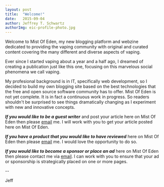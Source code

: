 ```yaml
---
layout: post
title:  "Welcome!"
date:   2015-09-04
author: Jeffrey T. Schwartz
authorImg: eic-profile-photo.jpg
---
```

Welcome to Mist Of Eden, my new blogging platform and webzine dedicated to
providing the vaping community with original and curated content covering the
many different and diverse aspects of vaping.

Ever since I started vaping about a year and a half ago, I dreamed of
creating a publication just like this one, focusing on this marvelous social
phenomena we call vaping.

My profesional background is in IT, specifically web development, so I decided
to build my own blogging site based on the best technologies that the free and
open source software community has to offer. Mist Of Eden is not yet complete.
It is in fact a continuous work in progress. So readers shouldn't be surprised
to see things dramatically changing as I experiment with new and innovative
concepts.

**_If you would like to be a guest writer_** and post your article here on Mist Of Eden then please <a
href="mailto:mistofeden.blog@gmailcom">email</a> me. I will work with you to get your article posted here on Mist Of Eden.

**_If you have a product that you would like to have reviewed_** here on Mist Of Eden then please <a href="mailto:mistofeden.blog@gmailcom">email</a> me. I would love the opportunity to do so.

**_If you would like to become a sponsor or place an ad_** here on Mist Of Eden then please contact me via <a
href="mailto:mistofeden.blog@gmailcom">email</a>. I can work with you to ensure that your ad or sponsorship is strategically placed on one or more pages.

--

Jeff
